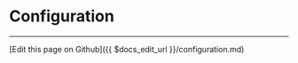 # Configuration



-------------------------------
[Edit this page on Github]({{ $docs_edit_url }}/configuration.md)

